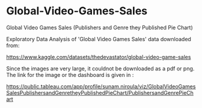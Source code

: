 # Global-Video-Games-Sales
Global Video Games Sales (Publishers and Genre they Published Pie Chart)

Exploratory Data Analysis of 'Global Video Games Sales' data downloaded from:

https://www.kaggle.com/datasets/thedevastator/global-video-game-sales

Since the images are very large, it couldnot be downloaded as a pdf or png. 
The link for the image or the dashboard is given in :

https://public.tableau.com/app/profile/sunam.niroula/viz/GlobalVideoGamesSalesPublishersandGenretheyPublishedPieChart/PublishersandGenrePieChart
